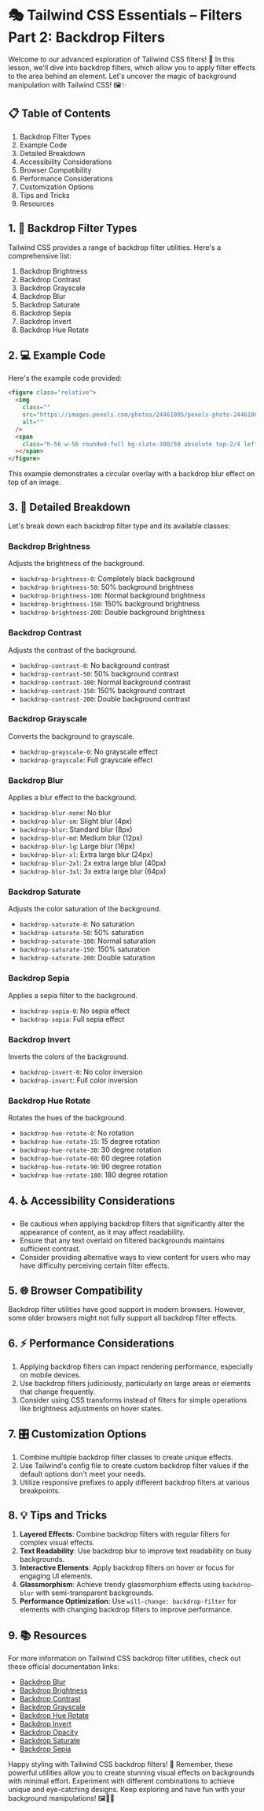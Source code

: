 # 🎭 Tailwind CSS Essentials – Filters Part 2: Backdrop Filters

Welcome to our advanced exploration of Tailwind CSS filters! 🚀 In this lesson, we'll dive into backdrop filters, which allow you to apply filter effects to the area behind an element. Let's uncover the magic of background manipulation with Tailwind CSS! 🖼️✨

## 📋 Table of Contents

1. Backdrop Filter Types
2. Example Code
3. Detailed Breakdown
4. Accessibility Considerations
5. Browser Compatibility
6. Performance Considerations
7. Customization Options
8. Tips and Tricks
9. Resources

## 1. 🎨 Backdrop Filter Types

Tailwind CSS provides a range of backdrop filter utilities. Here's a comprehensive list:

1. Backdrop Brightness
2. Backdrop Contrast
3. Backdrop Grayscale
4. Backdrop Blur
5. Backdrop Saturate
6. Backdrop Sepia
7. Backdrop Invert
8. Backdrop Hue Rotate

## 2. 💻 Example Code

Here's the example code provided:

```html
<figure class="relative">
  <img
    class=""
    src="https://images.pexels.com/photos/24461005/pexels-photo-24461005/free-photo-of-model-in-coat-and-boots.jpeg?auto=compress&cs=tinysrgb&w=1260&h=750&dpr=1"
    alt=""
  />
  <span
    class="h-56 w-56 rounded-full bg-slate-300/50 absolute top-2/4 left-2/4 -translate-x-2/4 -translate-y-2/4 backdrop-blur-md"
  ></span>
</figure>
```

This example demonstrates a circular overlay with a backdrop blur effect on top of an image.

## 3. 🧩 Detailed Breakdown

Let's break down each backdrop filter type and its available classes:

### Backdrop Brightness

Adjusts the brightness of the background.

- `backdrop-brightness-0`: Completely black background
- `backdrop-brightness-50`: 50% background brightness
- `backdrop-brightness-100`: Normal background brightness
- `backdrop-brightness-150`: 150% background brightness
- `backdrop-brightness-200`: Double background brightness

### Backdrop Contrast

Adjusts the contrast of the background.

- `backdrop-contrast-0`: No background contrast
- `backdrop-contrast-50`: 50% background contrast
- `backdrop-contrast-100`: Normal background contrast
- `backdrop-contrast-150`: 150% background contrast
- `backdrop-contrast-200`: Double background contrast

### Backdrop Grayscale

Converts the background to grayscale.

- `backdrop-grayscale-0`: No grayscale effect
- `backdrop-grayscale`: Full grayscale effect

### Backdrop Blur

Applies a blur effect to the background.

- `backdrop-blur-none`: No blur
- `backdrop-blur-sm`: Slight blur (4px)
- `backdrop-blur`: Standard blur (8px)
- `backdrop-blur-md`: Medium blur (12px)
- `backdrop-blur-lg`: Large blur (16px)
- `backdrop-blur-xl`: Extra large blur (24px)
- `backdrop-blur-2xl`: 2x extra large blur (40px)
- `backdrop-blur-3xl`: 3x extra large blur (64px)

### Backdrop Saturate

Adjusts the color saturation of the background.

- `backdrop-saturate-0`: No saturation
- `backdrop-saturate-50`: 50% saturation
- `backdrop-saturate-100`: Normal saturation
- `backdrop-saturate-150`: 150% saturation
- `backdrop-saturate-200`: Double saturation

### Backdrop Sepia

Applies a sepia filter to the background.

- `backdrop-sepia-0`: No sepia effect
- `backdrop-sepia`: Full sepia effect

### Backdrop Invert

Inverts the colors of the background.

- `backdrop-invert-0`: No color inversion
- `backdrop-invert`: Full color inversion

### Backdrop Hue Rotate

Rotates the hues of the background.

- `backdrop-hue-rotate-0`: No rotation
- `backdrop-hue-rotate-15`: 15 degree rotation
- `backdrop-hue-rotate-30`: 30 degree rotation
- `backdrop-hue-rotate-60`: 60 degree rotation
- `backdrop-hue-rotate-90`: 90 degree rotation
- `backdrop-hue-rotate-180`: 180 degree rotation

## 4. ♿ Accessibility Considerations

- Be cautious when applying backdrop filters that significantly alter the appearance of content, as it may affect readability.
- Ensure that any text overlaid on filtered backgrounds maintains sufficient contrast.
- Consider providing alternative ways to view content for users who may have difficulty perceiving certain filter effects.

## 5. 🌐 Browser Compatibility

Backdrop filter utilities have good support in modern browsers. However, some older browsers might not fully support all backdrop filter effects.

## 6. ⚡ Performance Considerations

1. Applying backdrop filters can impact rendering performance, especially on mobile devices.
2. Use backdrop filters judiciously, particularly on large areas or elements that change frequently.
3. Consider using CSS transforms instead of filters for simple operations like brightness adjustments on hover states.

## 7. 🎛️ Customization Options

1. Combine multiple backdrop filter classes to create unique effects.
2. Use Tailwind's config file to create custom backdrop filter values if the default options don't meet your needs.
3. Utilize responsive prefixes to apply different backdrop filters at various breakpoints.

## 8. 💡 Tips and Tricks

1. **Layered Effects**: Combine backdrop filters with regular filters for complex visual effects.
2. **Text Readability**: Use backdrop blur to improve text readability on busy backgrounds.
3. **Interactive Elements**: Apply backdrop filters on hover or focus for engaging UI elements.
4. **Glassmorphism**: Achieve trendy glassmorphism effects using `backdrop-blur` with semi-transparent backgrounds.
5. **Performance Optimization**: Use `will-change: backdrop-filter` for elements with changing backdrop filters to improve performance.

## 9. 📚 Resources

For more information on Tailwind CSS backdrop filter utilities, check out these official documentation links:

- [Backdrop Blur](https://tailwindcss.com/docs/backdrop-blur)
- [Backdrop Brightness](https://tailwindcss.com/docs/backdrop-brightness)
- [Backdrop Contrast](https://tailwindcss.com/docs/backdrop-contrast)
- [Backdrop Grayscale](https://tailwindcss.com/docs/backdrop-grayscale)
- [Backdrop Hue Rotate](https://tailwindcss.com/docs/backdrop-hue-rotate)
- [Backdrop Invert](https://tailwindcss.com/docs/backdrop-invert)
- [Backdrop Opacity](https://tailwindcss.com/docs/backdrop-opacity)
- [Backdrop Saturate](https://tailwindcss.com/docs/backdrop-saturate)
- [Backdrop Sepia](https://tailwindcss.com/docs/backdrop-sepia)

Happy styling with Tailwind CSS backdrop filters! 🎉 Remember, these powerful utilities allow you to create stunning visual effects on backgrounds with minimal effort. Experiment with different combinations to achieve unique and eye-catching designs. Keep exploring and have fun with your background manipulations! 🖼️🎨✨
